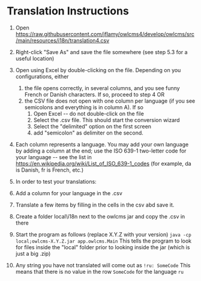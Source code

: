 # Translation Instructions

1. Open https://raw.githubusercontent.com/jflamy/owlcms4/develop/owlcms/src/main/resources/i18n/translation4.csv
2. Right-click "Save As" and save the file somewhere (see step 5.3 for a useful location)
3. Open using Excel by double-clicking on the file. Depending on you configurations, either
   1. the file opens correctly, in several columns, and you see funny French or Danish characters. If so, proceed to step 4  OR
   2. the CSV file does not open with one column per language (if you see semicolons and everything is in column A).  If so
      1. Open Excel -- do not double-click on the file
      2. Select the .csv file.  This  should start the conversion wizard
      3. Select the "delimited" option on the first screen
      4. add "semicolon" as delimiter on the second.
4. Each column represents a language.  You may add your own language by adding a column at the end; use the ISO 639-1 two-letter code for your language -- see the list in https://en.wikipedia.org/wiki/List_of_ISO_639-1_codes  (for example, da is Danish, fr is French, etc.)
5. In order to test your translations:

  1. Add a column for your language in the .csv 
  2. Translate a few items by filling in the cells in the csv abd save it.
  3. Create a folder local\i18n next to the owlcms jar and copy the .csv in there
  4. Start the program as follows (replace X.Y.Z with your version)
    ```java -cp local;owlcms-X.Y.Z.jar app.owlcms.Main```
    This tells the program to look for files inside the "local" folder prior to looking inside the jar (which is just a big .zip)
  5. Any string you have not translated will come out as `!ru: SomeCode`
    This means that there is no value in the row `SomeCode` for the language `ru`
